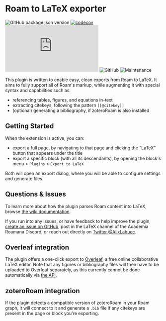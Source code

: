 # Roam to LaTeX exporter

![GitHub package.json version](https://img.shields.io/github/package-json/v/alixlahuec/latex-roam?style=flat-square)
[![codecov](https://codecov.io/gh/alixlahuec/latex-roam/branch/main/graph/badge.svg?token=L3HA2JTAKR)](https://codecov.io/gh/alixlahuec/latex-roam)
![File size in bytes for extension.js](https://img.shields.io/github/size/alixlahuec/latex-roam/extension.js?label=size%20%28minified%29&style=flat-square)
![GitHub](https://img.shields.io/github/license/alixlahuec/latex-roam)
![Maintenance](https://img.shields.io/maintenance/yes/2022?style=flat-square)

This plugin is written to enable easy, clean exports from Roam to LaTeX. It aims to fully support all of Roam's markup, while augmenting it with special syntax and capabilities such as:
- referencing tables, figures, and equations in-text
- extracting citekeys, following the pattern `[[@citekey]]`
- (optional) generating a bibliography, if zoteroRoam is also installed

## Getting Started

When the extension is active, you can:
- export a full page, by navigating to that page and clicking the "LaTeX" button that appears under the title
- export a specific block (with all its descendants), by opening the block's menu > `Plugins` > `Export to LaTeX`

Both will open an export dialog, where you will be able to configure settings and generate files.

## Questions & Issues

To learn more about how the plugin parses Roam content into LaTeX, browse [the wiki documentation](https://github.com/alixlahuec/latex-roam/wiki).

If you run into any issues, or have feedback to help improve the plugin, [create an issue on GitHub](https://github.com/alixlahuec/latex-roam/issues), post in the LaTeX channel of the Academia Roamana Discord, or reach out directly on [Twitter @AlixLahuec](https://twitter.com/AlixLahuec).

## Overleaf integration

The plugin offers a one-click export to [Overleaf](https://www.overleaf.com), a free online collaborative LaTeX editor.
Note that any figures or bibliography files will then have to be uploaded to Overleaf separately, as this currently cannot be done automatically via [the API](https://www.overleaf.com/devs).

## zoteroRoam integration

If the plugin detects a compatible version of zoteroRoam in your Roam graph, it will connect to it and generate a `.bib` file if any citekeys are present in the page or block you're exporting.